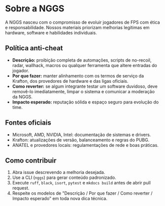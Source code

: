 # Sobre a NGGS

A NGGS nasceu com o compromisso de evoluir jogadores de FPS com ética e responsabilidade. Nossos materiais priorizam melhorias legítimas em hardware, software e habilidades individuais.

## Política anti-cheat

- **Descrição:** proibição completa de automações, scripts de no-recoil, radar, wallhack, macros ou qualquer ferramenta que altere entradas do jogador.  
- **Por que fazer:** manter alinhamento com os termos de serviço da Krafton, dos provedores de hardware e das ligas oficiais.  
- **Como reverter:** se algum integrante testar um software duvidoso, deve removê-lo imediatamente, limpar o sistema e comunicar a moderação da NGGS.  
- **Impacto esperado:** reputação sólida e espaço seguro para evolução do time.

## Fontes oficiais

- Microsoft, AMD, NVIDIA, Intel: documentação de sistemas e drivers.  
- Krafton: atualizações de versão, balanceamento e regras do PUBG.  
- ANATEL e provedores locais: regulamentações de rede e boas práticas.

## Como contribuir

1. Abra issue descrevendo a melhoria desejada.  
2. Use a CLI (`nggs`) para gerar conteúdo padronizado.  
3. Execute `ruff`, `black`, `isort`, `pytest` e `mkdocs build` antes de abrir pull request.  
4. Respeite os modelos de "Descrição / Por que fazer / Como reverter / Impacto esperado" em toda nova dica técnica.
